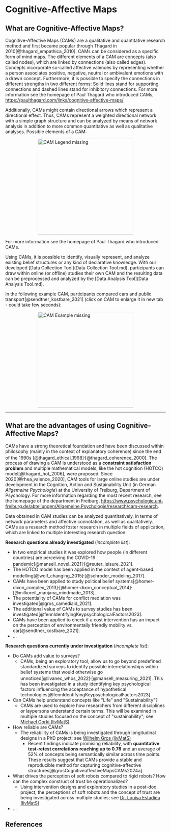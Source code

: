 <style>
.centerImg{
    display: block;
    margin: 0 auto;
}
</style>


Cognitive-Affective Maps
=====

What are Cognitive-Affective Maps?
------------

Cognitive-Affective Maps (CAMs) are a qualitative and quantitative research method and first became popular through Thagard in 2010[@thagard_empathica_2010]. CAMs can be considered as a specific form of mind maps. The different elements of a CAM are concepts (also called nodes), which are linked by connections (also called edges). Concepts incorporate so-called affective valences by representing whether a person associates positive, negative, neutral or ambivalent emotions with a drawn concept. Furthermore, it is possible to specify the connections in different strengths in two different forms: Solid lines stand for supporting connections and dashed lines stand for inhibitory connections. For more information see the homepage of Paul Thagard who introduced CAMs, <a href="https://paulthagard.com/links/cognitive-affective-maps/" target="_blank">https://paulthagard.com/links/cognitive-affective-maps/</a>

Additionally, CAMs might contain directional arrows which represent a directional effect. Thus, CAMs represent a weighted directional network with a simple graph structure and can be analyzed by means of network analysis in addition to more common quantitative as well as qualitative analyses. Possible elements of a CAM:

<img src="https://raw.githubusercontent.com/FennStatistics/CAMtools_documentation/master/docs/media/CAM_legend.JPG" alt="CAM Legend missing" style="height:300px;" class="centerImg">

 For more information see the homepage of Paul Thagard who introduced CAMs.


Using CAMs, it is possible to identify, visually represent, and analyze existing belief structures or any kind of declarative knowledge. With our developed [Data Collection Tool](Data Collection Tool.md), participants can draw within online (or offline) studies their own CAM and the resulting data can be preprocessed and analyzed by the [Data Analysis Tool](Data Analysis Tool.md).

In the following example CAM, participants compared cars and public transport[@sendtner_kostbare_2021] (click on CAM to enlarge it in new tab - could take few seconds): 

<a href="https://raw.githubusercontent.com/FennStatistics/CAMtools_documentation/master/docs/media/CAM_example_sendtner2021.jpg" target="_blank">
  <img alt="CAM Example missing"  style="height:300px;" class="centerImg" src="https://raw.githubusercontent.com/FennStatistics/CAMtools_documentation/master/docs/media/CAM_example_sendtner2021.jpg" />
</a>




***
What are the advantages of using Cognitive-Affective Maps?
----------------

CAMs have a strong theoretical foundation and have been discussed within philosophy (mainly in the context of explanatory coherence) since the end of the 1990s [@thagard_ethical_1998]<sup>,</sup>[@thagard_coherence_2000]. The process of drawing a CAM is understood as a **constraint satisfaction problem** and multiple mathematical models, like the hot cognition (HOTCO) model[@thagard_hot_2006], were proposed. Since 2020[@rhea_valence_2020], CAM tools for large online studies are under development in the Cognition, Action and Sustainability Unit (in German *Allgemeine Psychologie*) at the University of Freiburg, Department of Psychology. For more information regarding the most recent research, see the homepage of the department in Freiburg, <a href="https://www.psychologie.uni-freiburg.de/abteilungen/Allgemeine.Psychologie/research/cam-research" target="_blank">https://www.psychologie.uni-freiburg.de/abteilungen/Allgemeine.Psychologie/research/cam-research</a>.

Data obtained in CAM studies can be analyzed quantitatively, in terms of network parameters and affective connotation, as well as qualitatively. CAMs as a research method foster research in multiple fields of application, which are linked to multiple interesting research question: 

**Research questions already investigated** (*incomplete list*):

* In two empirical studies it was explored how people (in different countries) are perceiving the COVID-19 pandemic[@mansell_novel_2021]<sup>,</sup>[@reuter_leisure_2021].
* The HOTCO model has been applied in the context of agent-based modelling[@wolf_changing_2015]<sup>,</sup>[@schroder_modeling_2017].
* CAMs have been applied to study political belief systems[@homer-dixon_complex_2013]<sup>,</sup>[@homer-dixon_conceptual_2014]<sup>,</sup>[@milkoreit_manjana_mindmade_2013].
* The potentiality of CAMs for conflict mediation was investigated[@gros_camediaid_2021].
* The additional value of CAMs to survey studies has been investigated[@fennIdentifyingKeypsychologicalFactors2023].
* CAMs have been applied to check if a cost intervention has an impact on the perception of environmentally friendly mobility vs. car[@sendtner_kostbare_2021].
* ...


**Research questions currently under investigation** (*incomplete list*):

* Do CAMs add value to surveys?
    * CAMs, being an exploratory tool, allow us to go beyond predefined standardized surveys to identify possible interrelationships within belief systems that would otherwise go unnoticed[@livanec_whos_2022]<sup>,</sup>[@mansell_measuring_2021]. This has been investigated in a study identifying key psychological factors influencing the acceptance of hypothetical technologies[@fennIdentifyingKeypsychologicalFactors2023].
* Can CAMs help understand concepts like "Life" and "Sustainability"?
    * CAMs are used to explore how researchers from different disciplines or laypersons understand certain terms. This will be examined in multiple studies focused on the concept of "sustainability"; see <a href="https://www.livmats.uni-freiburg.de/en/people/phd-and-postdoc-students/michael-gorki" target="_blank">Michael Gorki (livMatS)</a>
* How reliable are CAMs?
    * The reliability of CAMs is being investigated through longitudinal designs in a PhD project; see <a href="https://www.livmats.uni-freiburg.de/en/people/phd-and-postdoc-students/wilhelm-gros" target="_blank">Wilhelm Gros (livMatS)</a>
        + Recent findings indicate promising reliability, with <b>quantitative test-retest correlations reaching up to 0.78</b> and an average of 52% of concepts being semantically similar across time points. These results suggest that CAMs provide a stable and reproducible method for capturing cognitive-affective structures[@grosCognitiveaffectiveMapsCAMs2024a].
* What drives the perception of soft robots compared to rigid robots? How can the complex construct of trust be operationalized?
    * Using intervention designs and exploratory studies in a post-doc project, the perceptions of soft robots and the concept of trust are being investigated across multiple studies; see <a href="https://www.livmats.uni-freiburg.de/de/people/postdoctoral-researchers/dr-louisa-julie-estadieus" target="_blank">Dr. Louisa Estadieu (livMatS)</a>
* ...



References
----------------